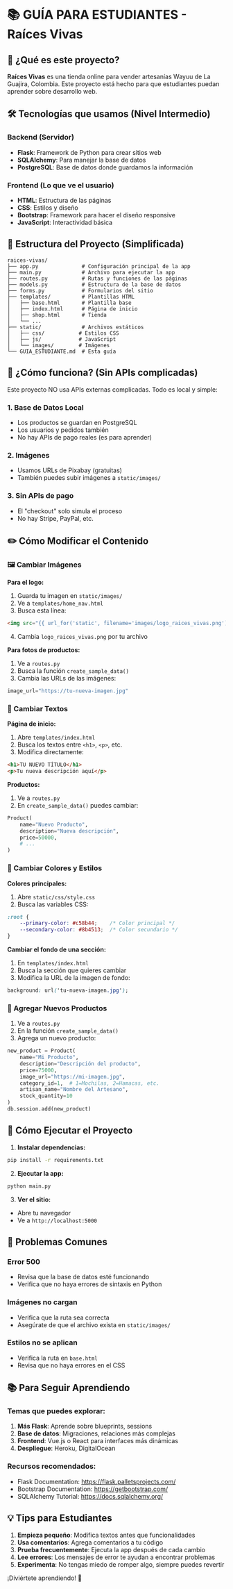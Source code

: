 # 📚 GUÍA PARA ESTUDIANTES - Raíces Vivas

## 🎯 ¿Qué es este proyecto?

**Raíces Vivas** es una tienda online para vender artesanías Wayuu de La Guajira, Colombia. Este proyecto está hecho para que estudiantes puedan aprender sobre desarrollo web.

## 🛠️ Tecnologías que usamos (Nivel Intermedio)

### Backend (Servidor)
- **Flask**: Framework de Python para crear sitios web
- **SQLAlchemy**: Para manejar la base de datos
- **PostgreSQL**: Base de datos donde guardamos la información

### Frontend (Lo que ve el usuario)
- **HTML**: Estructura de las páginas
- **CSS**: Estilos y diseño
- **Bootstrap**: Framework para hacer el diseño responsive
- **JavaScript**: Interactividad básica

## 📁 Estructura del Proyecto (Simplificada)

```
raices-vivas/
├── app.py              # Configuración principal de la app
├── main.py             # Archivo para ejecutar la app
├── routes.py           # Rutas y funciones de las páginas
├── models.py           # Estructura de la base de datos
├── forms.py            # Formularios del sitio
├── templates/          # Plantillas HTML
│   ├── base.html       # Plantilla base
│   ├── index.html      # Página de inicio
│   ├── shop.html       # Tienda
│   └── ...
├── static/             # Archivos estáticos
│   ├── css/           # Estilos CSS
│   ├── js/            # JavaScript
│   └── images/        # Imágenes
└── GUIA_ESTUDIANTE.md  # Esta guía
```

## 🔄 ¿Cómo funciona? (Sin APIs complicadas)

Este proyecto NO usa APIs externas complicadas. Todo es local y simple:

### 1. Base de Datos Local
- Los productos se guardan en PostgreSQL
- Los usuarios y pedidos también
- No hay APIs de pago reales (es para aprender)

### 2. Imágenes
- Usamos URLs de Pixabay (gratuitas)
- También puedes subir imágenes a `static/images/`

### 3. Sin APIs de pago
- El "checkout" solo simula el proceso
- No hay Stripe, PayPal, etc.

## ✏️ Cómo Modificar el Contenido

### 🖼️ Cambiar Imágenes

**Para el logo:**
1. Guarda tu imagen en `static/images/`
2. Ve a `templates/home_nav.html`
3. Busca esta línea:
```html
<img src="{{ url_for('static', filename='images/logo_raices_vivas.png') }}"
```
4. Cambia `logo_raices_vivas.png` por tu archivo

**Para fotos de productos:**
1. Ve a `routes.py`
2. Busca la función `create_sample_data()`
3. Cambia las URLs de las imágenes:
```python
image_url="https://tu-nueva-imagen.jpg"
```

### 📝 Cambiar Textos

**Página de inicio:**
1. Abre `templates/index.html`
2. Busca los textos entre `<h1>`, `<p>`, etc.
3. Modifica directamente:
```html
<h1>TU NUEVO TÍTULO</h1>
<p>Tu nueva descripción aquí</p>
```

**Productos:**
1. Ve a `routes.py`
2. En `create_sample_data()` puedes cambiar:
```python
Product(
    name="Nuevo Producto",
    description="Nueva descripción",
    price=50000,
    # ...
)
```

### 🎨 Cambiar Colores y Estilos

**Colores principales:**
1. Abre `static/css/style.css`
2. Busca las variables CSS:
```css
:root {
    --primary-color: #c58b44;    /* Color principal */
    --secondary-color: #8b4513;  /* Color secundario */
}
```

**Cambiar el fondo de una sección:**
1. En `templates/index.html`
2. Busca la sección que quieres cambiar
3. Modifica la URL de la imagen de fondo:
```css
background: url('tu-nueva-imagen.jpg');
```

### 🏪 Agregar Nuevos Productos

1. Ve a `routes.py`
2. En la función `create_sample_data()`
3. Agrega un nuevo producto:
```python
new_product = Product(
    name="Mi Producto",
    description="Descripción del producto",
    price=75000,
    image_url="https://mi-imagen.jpg",
    category_id=1,  # 1=Mochilas, 2=Hamacas, etc.
    artisan_name="Nombre del Artesano",
    stock_quantity=10
)
db.session.add(new_product)
```

## 🚀 Cómo Ejecutar el Proyecto

1. **Instalar dependencias:**
```bash
pip install -r requirements.txt
```

2. **Ejecutar la app:**
```bash
python main.py
```

3. **Ver el sitio:**
- Abre tu navegador
- Ve a `http://localhost:5000`

## 🐛 Problemas Comunes

### Error 500
- Revisa que la base de datos esté funcionando
- Verifica que no haya errores de sintaxis en Python

### Imágenes no cargan
- Verifica que la ruta sea correcta
- Asegúrate de que el archivo exista en `static/images/`

### Estilos no se aplican
- Verifica la ruta en `base.html`
- Revisa que no haya errores en el CSS

## 📚 Para Seguir Aprendiendo

### Temas que puedes explorar:
1. **Más Flask**: Aprende sobre blueprints, sessions
2. **Base de datos**: Migraciones, relaciones más complejas
3. **Frontend**: Vue.js o React para interfaces más dinámicas
4. **Despliegue**: Heroku, DigitalOcean

### Recursos recomendados:
- Flask Documentation: https://flask.palletsprojects.com/
- Bootstrap Documentation: https://getbootstrap.com/
- SQLAlchemy Tutorial: https://docs.sqlalchemy.org/

## 💡 Tips para Estudiantes

1. **Empieza pequeño**: Modifica textos antes que funcionalidades
2. **Usa comentarios**: Agrega comentarios a tu código
3. **Prueba frecuentemente**: Ejecuta la app después de cada cambio
4. **Lee errores**: Los mensajes de error te ayudan a encontrar problemas
5. **Experimenta**: No tengas miedo de romper algo, siempre puedes revertir

¡Diviértete aprendiendo! 🎉